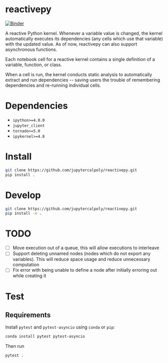 # reactivepy

[![Binder](https://beta.mybinder.org/badge.svg)](https://mybinder.org/v2/gh/jupytercalpoly/reactivepy/master?urlpath=lab/tree/examples/BasicAsyncGenerators.ipynb)

A reactive Python kernel. Whenever a variable value is changed, the kernel automatically executes its dependencies (any cells which use that variable) with the updated value. As of now, reactivepy can also support asynchronous functions. 

Each notebook cell for a reactive kernel contains a single definition of a
variable, function, or class. 

When a cell is run, the kernel conducts
static analysis to automatically extract and run dependencies -- saving
users the trouble of remembering dependencies and re-running individual
cells.


# Dependencies

- `ipython>=4.0.0`
- `jupyter_client`
- `tornado>=5.0`
- `ipykernel>=4.8`

# Install

```bash
git clone https://github.com/jupytercalpoly/reactivepy.git
pip install .
```

# Develop

```bash
git clone https://github.com/jupytercalpoly/reactivepy.git
pip install -e .
```

# TODO

- [ ] Move execution out of a queue, this will allow executions to interleave
- [ ] Support deleting unnamed nodes (nodes which do not export any variables). This will reduce space usage and reduce unnecessary computation
- [ ] Fix error with being unable to define a node after initially erroring out while creating it

# Test

## Requirements

Install `pytest` and `pytest-asyncio` using `conda` or `pip`:

```bash
conda install pytest pytest-asyncio
```

Then run

```bash
pytest .
```
